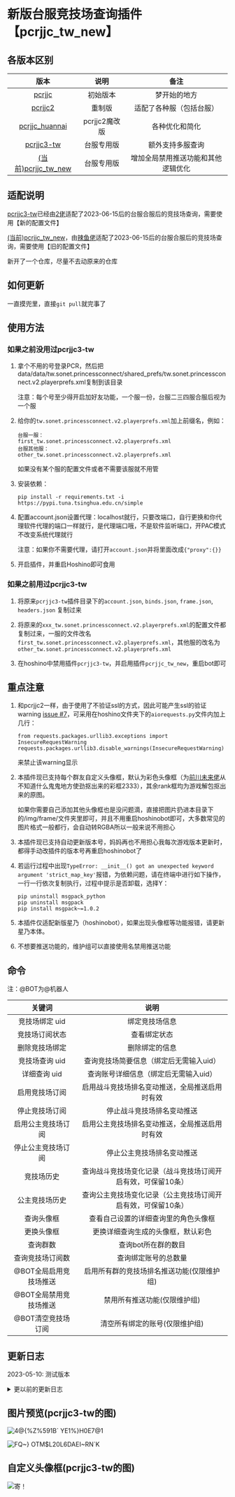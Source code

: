 
# 新版台服竞技场查询插件【pcrjjc_tw_new】

## 各版本区别

|                                 版本                                 |     说明     |        备注         | 
|:------------------------------------------------------------------:|:----------:|:-----------------:|
|          [pcrjjc](https://github.com/lulu666lulu/pcrjjc)           |    初始版本    |      梦开始的地方       | 
|            [pcrjjc2](https://github.com/cc004/pcrjjc2)             |    重制版     |   适配了各种服（包括台服）    | 
| [pcrjjc_huannai](https://github.com/SonderXiaoming/pcrjjc_huannai) | pcrjjc2魔改版 |      各种优化和简化      | 
|         [pcrjjc3-tw](https://github.com/azmiao/pcrjjc3-tw)         |   台服专用版    |     额外支持多服查询      | 
|    [(当前)pcrjjc_tw_new](https://github.com/azmiao/pcrjjc_tw_new)    |   台服专用版    | 增加全局禁用推送功能和其他逻辑优化 | 

## 适配说明

[pcrjjc3-tw](https://github.com/azmiao/pcrjjc3-tw)已经由[2佬](https://github.com/sdyxxjj123)适配了2023-06-15后的台服合服后的竞技场查询，需要使用【新的配置文件】

[(当前)pcrjjc_tw_new](https://github.com/azmiao/pcrjjc_tw_new)，由[辣鱼佬](https://github.com/layvsan)适配了2023-06-15后的台服合服后的竞技场查询，需要使用【旧的配置文件】

新开了一个仓库，尽量不去动原来的仓库

## 如何更新

一直摸兜里，直接`git pull`就完事了

## 使用方法

### 如果之前没用过pcrjjc3-tw

1. 拿个不用的号登录PCR，然后把data/data/tw.sonet.princessconnect/shared_prefs/tw.sonet.princessconnect.v2.playerprefs.xml复制到该目录

    注意：每个号至少得开启加好友功能，一个服一份，台服二三四服合服后视为一个服

2. 给你的`tw.sonet.princessconnect.v2.playerprefs.xml`加上前缀名，例如：
    ```
    台服一服：
    first_tw.sonet.princessconnect.v2.playerprefs.xml
    台服其他服：
    other_tw.sonet.princessconnect.v2.playerprefs.xml
    ```
    如果没有某个服的配置文件或者不需要该服就不用管

3. 安装依赖：
    ```
    pip install -r requirements.txt -i https://pypi.tuna.tsinghua.edu.cn/simple
    ```
    
4. 配置account.json设置代理：localhost就行，只要改端口，自行更换和你代理软件代理的端口一样就行，是代理端口哦，不是软件监听端口，开PAC模式不改变系统代理就行

    注意：如果你不需要代理，请打开`account.json`并将里面改成`{"proxy":{}}`

5. 开启插件，并重启Hoshino即可食用

### 如果之前用过pcrjjc3-tw

1. 将原来`pcrjjc3-tw`插件目录下的`account.json`, `binds.json`, `frame.json`, `headers.json` 复制过来

2. 将原来的`xxx_tw.sonet.princessconnect.v2.playerprefs.xml`的配置文件都复制过来，一服的文件改名`first_tw.sonet.princessconnect.v2.playerprefs.xml`，其他服的改名为`other_tw.sonet.princessconnect.v2.playerprefs.xml`

3. 在hoshino中禁用插件`pcrjjc3-tw`，并启用插件`pcrjjc_tw_new`，重启bot即可

## 重点注意

1. 和pcrjjc2一样，由于使用了不验证ssl的方式，因此可能产生ssl的验证warning [issue #7](https://github.com/azmiao/pcrjjc3-tw/issues/7)，可采用在hoshino文件夹下的`aiorequests.py`文件内加上几行：
    ```
    from requests.packages.urllib3.exceptions import InsecureRequestWarning
    requests.packages.urllib3.disable_warnings(InsecureRequestWarning)
    ```
    来禁止该warning显示

2. 本插件现已支持每个群友自定义头像框，默认为彩色头像框（为[前川未来佬](https://github.com/shirakami-fubuki)从不知道什么鬼鬼地方使劲抠出来的彩框2333），其余rank框均为游戏解包抠出来的原图。

    如果你需要自己添加其他头像框也是没问题滴，直接把图片扔进本目录下的/img/frame/文件夹里即可，并且不用重启hoshinobot即可，大多数常见的图片格式一般都行，会自动转RGBA所以一般来说不用担心

3. 本插件现已支持自动更新版本号，妈妈再也不用担心我每次游戏版本更新时，都得手动改插件的版本号再重启hoshinobot了

4. 若运行过程中出现`TypeError: __init__() got an unexpected keyword argument 'strict_map_key'`报错，为依赖问题，请在终端中进行如下操作，一行一行依次复制执行，过程中提示是否卸载，选择Y：

   ```
   pip uninstall msgpack_python
   pip uninstall msgpack
   pip install msgpack~=1.0.2
   ```

5. 本插件仅适配新版星乃（hoshinobot），如果出现头像框等功能报错，请更新星乃本体。

6. 不想要推送功能的，维护组可以直接使用名禁用推送功能

## 命令

注：@BOT为@机器人

|      关键词      | 说明 |
|:-------------:| :----: |
|   竞技场绑定 uid   | 绑定竞技场信息 |
|    竞技场订阅状态    | 查看绑定状态 |
|    删除竞技场绑定    | 删除绑定的信息 |
|   竞技场查询 uid   | 查询竞技场简要信息（绑定后无需输入uid） |
|   详细查询 uid    | 查询账号详细信息（绑定后无需输入uid） |
|    启用竞技场订阅    | 启用战斗竞技场排名变动推送，全局推送启用时有效 |
|    停止竞技场订阅    | 停止战斗竞技场排名变动推送 |
|   启用公主竞技场订阅   | 启用公主竞技场排名变动推送，全局推送启用时有效 |
|   停止公主竞技场订阅   | 停止公主竞技场排名变动推送 |
|     竞技场历史     | 查询战斗竞技场变化记录（战斗竞技场订阅开启有效，可保留10条） |
|    公主竞技场历史    | 查询公主竞技场变化记录（公主竞技场订阅开启有效，可保留10条） |
|     查询头像框     | 查看自己设置的详细查询里的角色头像框 |
|     更换头像框     | 更换详细查询生成的头像框，默认彩色 |
|     查询群数      | 查询bot所在群的数目 |
|   查询竞技场订阅数    | 查询绑定账号的总数量 |
| @BOT全局启用竞技场推送 | 启用所有群的竞技场排名推送功能(仅限维护组) |
| @BOT全局禁用竞技场推送 | 禁用所有推送功能(仅限维护组) |
|  @BOT清空竞技场订阅  | 清空所有绑定的账号(仅限维护组) |

## 更新日志

2023-05-10: 测试版本

<details>
<summary>更以前的更新日志</summary>

（无）

</details>

## 图片预览(pcrjjc3-tw的图)
![4@{%Z%591B` YE1%}H0E7@1](https://user-images.githubusercontent.com/71607036/154960896-1d183705-0805-4f80-9cf2-6de13d35c5c3.jpg)

![FQ~} OTM$L20L6DAEI~RN`K](https://user-images.githubusercontent.com/71607036/154960912-6fd4f1fb-df38-4ef6-997c-af01b71810f4.PNG)

## 自定义头像框(pcrjjc3-tw的图)

![寄！](https://cdn.jsdelivr.net/gh/azmiao/picture-bed/img/寄汤来咯.png)
